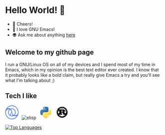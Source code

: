 # Hello World! :ship:

- :beer: Cheers!
- :ox: I love GNU Emacs!
- :alien: Ask me about anything [here](https://github.com/KiwiB0y/KiwiB0y/issues)

## Welcome to my github page

I run a GNU/Linux OS on all of my devices and I spend most of my time in Emacs,
which in my opinion is the best text editor ever created. I know that it probably
looks like a bold claim, but really give Emacs a try and you'll see what I'm
talking about ;)

## Tech I like
<div>
	<img src="https://github.com/devicons/devicon/blob/master/icons/clojure/clojure-line.svg" title="Clojure" alt="clj" width="45" height="45"/>&nbsp;
	<img src="https://www.gnu.org/software/emacs/images/emacs.png" title="Emacs" alt="elisp" width="45" height="45"/>&nbsp;
	<img src="https://github.com/devicons/devicon/blob/master/icons/python/python-original.svg" title="Python" alt="python" width="45" height="45"/>&nbsp;
	<img src="https://github.com/devicons/devicon/blob/master/icons/rust/rust-plain.svg" title="Rust" alt="rust" width="45" height="45"/>&nbsp;
</div>

[![Top Languages](https://github-readme-stats.vercel.app/api/top-langs/?username=KiwiB0y&layout=compact&show_icons=true&theme=chartreuse-dark)](https://github.com/anuraghazra/github-readme-stats)
